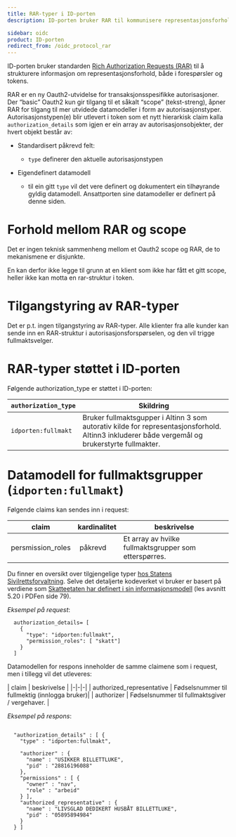 ```yaml
---
title: RAR-typer i ID-porten
description: ID-porten bruker RAR til kommunisere representasjonsforhold

sidebar: oidc
product: ID-porten
redirect_from: /oidc_protocol_rar
---
```



ID-porten bruker standarden [Rich Authorization Requests (RAR)](https://datatracker.ietf.org/doc/html/draft-ietf-oauth-rar) til å strukturere informasjon om representasjonsforhold, både i forespørsler og tokens. 


RAR er en ny Oauth2-utvidelse for transaksjonsspesifikke autorisasjoner. Der “basic” Oauth2 kun gir tilgang til et såkalt “scope” (tekst-streng), åpner RAR for tilgang til mer utvidede datamodeller i form av autorisasjonstyper. Autorisasjonstypen(e) blir utlevert i token som et nytt hierarkisk claim kalla `authorization_details` som igjen er ein array av autorisasjonsobjekter, der hvert objekt består av:

* Standardisert påkrevd felt:
    * `type` definerer den aktuelle autorisasjonstypen

* Eigendefinert datamodell
    * til ein gitt `type` vil det vere definert og dokumentert ein tilhøyrande gyldig datamodell.  Ansattporten sine datamodeller er definert på denne siden.  


# Forhold mellom RAR og scope

Det er ingen teknisk sammenheng mellom et Oauth2 scope og RAR, de to mekanismene er disjunkte.  

En kan derfor ikke legge til grunn at en klient som ikke har fått et gitt scope, heller ikke kan motta en rar-struktur i token.

# Tilgangstyring av RAR-typer

Det er p.t. ingen tilgangstyring av RAR-typer.  Alle klienter fra alle kunder kan sende inn en RAR-struktur i autorisasjonsforspørselen, og den vil trigge fullmaktsvelger.


# RAR-typer støttet i ID-porten

Følgende authorization_type er støttet i ID-porten:

| `authorization_type` | 	 Skildring |
|-|-|
| `idporten:fullmakt`  |Bruker fullmaktsgupper i Altinn 3 som autorativ kilde for representasjonsforhold. Altinn3 inkluderer både vergemål og brukerstyrte fullmakter. |





# Datamodell for  fullmaktsgrupper (`idporten:fullmakt`)

Følgende claims kan sendes inn i request: 

| claim | kardinalitet|beskrivelse |
|-|-|-|
|persmission_roles | påkrevd| Et array av hvilke fullmaktsgrupper som etterspørres. |


Du finner en oversikt over tilgjengelige typer [hos Statens Sivilrettsforvaltning](https://www.vergemal.no/fullmaktstekst).  Selve det detaljerte kodeverket vi bruker er basert på verdiene som [Skatteetaten har definert i sin informasjonsmodell](https://skatteetaten.github.io/folkeregisteret-api-dokumentasjon/informasjonsmodell/) (les avsnitt 5.20 i PDFen side 79).



*Eksempel på request*: 
```
  authorization_details= [
    {
      "type": "idporten:fullmakt",
      "permission_roles": [ "skatt"] 
    }
  ]
```

Datamodellen for respons inneholder de samme claimene som i request, men i tillegg vil det utleveres:

| claim | beskrivelse |
|-|-|-|
| authorized_representative | Fødselsnummer til fullmektig (innlogga bruker)|
| authorizer | Fødselsnummer til fullmaktsgiver / vergehaver.  |

*Eksempel på respons*:
```

  "authorization_details" : [ {
    "type" : "idporten:fullmakt",

    "authorizer" : {
      "name" : "USIKKER BILLETTLUKE",
      "pid" : "28816196088"
    },
    "permissions" : [ {
      "owner" : "nav",
      "role" : "arbeid"
    } ],
    "authorized_representative" : {
      "name" : "LIVSGLAD DEDIKERT HUSBÅT BILLETTLUKE",
      "pid" : "05895894984"
    }
  } ]
```

